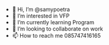 - 👋 Hi, I’m @samypoetra
- 👀 I’m interested in VFP
- 🌱 I’m currently learning Program
- 💞️ I’m looking to collaborate on work
- 📫 How to reach me 085747416165

<!---
samypoetra/samypoetra is a ✨ special ✨ repository because its `README.md` (this file) appears on your GitHub profile.
You can click the Preview link to take a look at your changes.
--->

